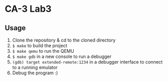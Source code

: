 # CA-3 Lab3

## Usage

1. Clone the repository & cd to the cloned directory
2. `$ make` to build the project
3. `$ make qemu` to run the QEMU
4. `$ make gdb` in a new console to run a debugger
5. `(gdb) target extended-remote:1234` in a debugger interface to connect to a running emulator
6. Debug the program :)
